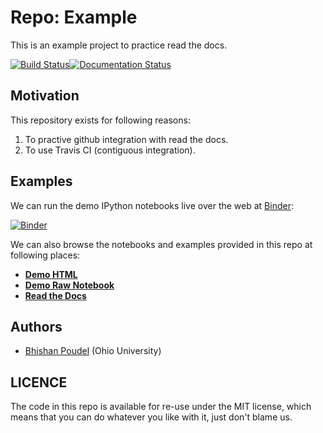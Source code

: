 # Repo: Example

This is an example project to practice read the docs.

[![Build Status](https://travis-ci.org/bhishanpdl/example.svg?branch=master)](https://travis-ci.org/bhishanpdl/example)[![Documentation Status](http://readthedocs.org/projects/bpexample/badge/?version=latest)](http://bpexample.readthedocs.io/en/latest/?badge=latest)


## Motivation
This repository exists for following reasons:

1. To practive github integration with read the docs.
2. To use Travis CI (contiguous integration).

## Examples

We can run the demo IPython notebooks live over the web at [Binder](http://mybinder.org):

[![Binder](http://mybinder.org/badge.svg)](http://mybinder.org/repo/bhishanpdl/example)


We can also browse the notebooks and examples provided in this repo at following places:

* **[Demo HTML](http://htmlpreview.github.io/?https://github.com/bhishanpdl/example/blob/master/docs/notebooks/demo.html)**
* **[Demo Raw Notebook](https://github.com/bhishanpdl/example/blob/master/docs/notebooks/demo.ipynb)**
* **[Read the Docs](https://bhishans-example.readthedocs.io/en/latest/)**


## Authors

* [Bhishan Poudel](https://github.com/bhishanpdl/example/issues/new?body=@bhishanpdl) (Ohio University)

## LICENCE
The code in this repo is available for re-use under the MIT license, 
which means that you can do whatever you like with it, just don't blame us. 
